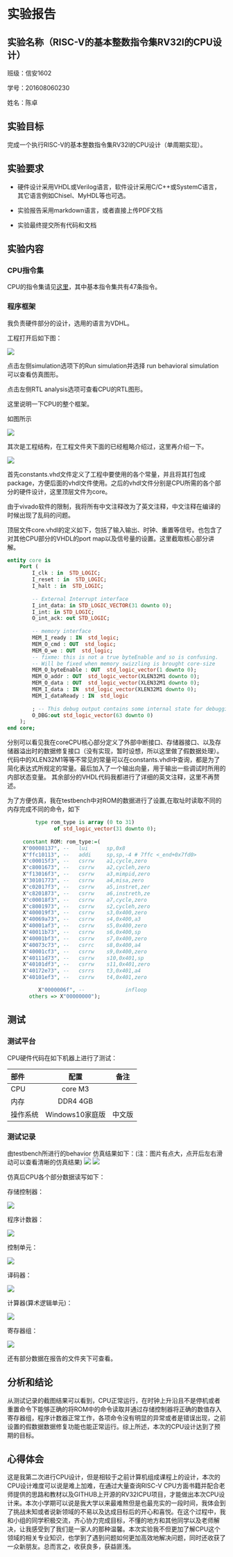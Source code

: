 # 实验报告

## 实验名称（RISC-V的基本整数指令集RV32I的CPU设计）

班级：信安1602

学号：201608060230

姓名：陈卓

## 实验目标

完成一个执行RISC-V的基本整数指令集RV32I的CPU设计（单周期实现）。

## 实验要求

- 硬件设计采用VHDL或Verilog语言，软件设计采用C/C++或SystemC语言，其它语言例如Chisel、MyHDL等也可选。

- 实验报告采用markdown语言，或者直接上传PDF文档

- 实验最终提交所有代码和文档

## 实验内容

### CPU指令集

CPU的指令集请见[这里](https://riscv.org/specifications/)，其中基本指令集共有47条指令。


### 程序框架

我负责硬件部分的设计，选用的语言为VDHL。

工程打开后如下图：

![](https://github.com/luojike/cpudesign/blob/master/2019/陈卓_陈德飞/201608060230_陈卓/实验报告/工程界面.jpg)

点击左侧simulation选项下的Run simulation并选择 run behavioral simulation 可以查看仿真图形。

点击左侧RTL analysis选项可查看CPU的RTL图形。


这里说明一下CPU的整个框架。

如图所示

![](https://github.com/luojike/cpudesign/blob/master/2019/陈卓_陈德飞/201608060230_陈卓/实验报告/rpu_core_diagram.png)

其次是工程结构，在工程文件夹下面的已经粗略介绍过，这里再介绍一下。

![](https://github.com/luojike/cpudesign/blob/master/2019/陈卓_陈德飞/201608060230_陈卓/实验报告/VHDL文件结构.png)

首先constants.vhd文件定义了工程中要使用的各个常量，并且将其打包成package，方便后面的vhdl文件使用。之后的vhdl文件分别是CPU所需的各个部分的硬件设计，这里顶层文件为core。

由于vivado软件的限制，我将所有中文注释改为了英文注释，中文注释在编译的时候出现了乱码的问题。

顶层文件core.vhdl的定义如下，包括了输入输出、时钟、重置等信号。也包含了对其他CPU部分的VHDL的port map以及信号量的设置。这里截取核心部分讲解。

```vhdl
entity core is
    Port (
        I_clk : in  STD_LOGIC;
        I_reset : in  STD_LOGIC;
        I_halt : in  STD_LOGIC;
        
        -- External Interrupt interface
        I_int_data: in STD_LOGIC_VECTOR(31 downto 0);
        I_int: in STD_LOGIC;
        O_int_ack: out STD_LOGIC;
        
        -- memory interface
        MEM_I_ready : IN  std_logic;
        MEM_O_cmd : OUT  std_logic;
        MEM_O_we : OUT  std_logic;
        -- fixme: this is not a true byteEnable and so is confusing.
        -- Will be fixed when memory swizzling is brought core-size
        MEM_O_byteEnable : OUT  std_logic_vector(1 downto 0);
        MEM_O_addr : OUT  std_logic_vector(XLEN32M1 downto 0);
        MEM_O_data : OUT  std_logic_vector(XLEN32M1 downto 0);
        MEM_I_data : IN  std_logic_vector(XLEN32M1 downto 0);
        MEM_I_dataReady : IN  std_logic
        
        ; -- This debug output contains some internal state for debugging
        O_DBG:out std_logic_vector(63 downto 0)
	);
end core;
```
分别可以看见我在coreCPU核心部分定义了外部中断接口、存储器接口、以及存储器溢出时的数据修复接口（没有实现，暂时设想，所以这里做了假数据处理）。代码中的XLEN32M1等等不常见的常量可以在constants.vhdl中查询，都是为了简化表达式所规定的常量。最后加入了一个输出向量，用于输出一些调试时所用的内部状态变量。
其余部分的VHDL代码我都进行了详细的英文注释，这里不再赘述。

为了方便仿真，我在testbench中对ROM的数据进行了设置,在取址时读取不同的内存完成不同的命令，如下
```vhdl
         type rom_type is array (0 to 31)
               of std_logic_vector(31 downto 0);
               
     constant ROM: rom_type:=(   
     X"00008137", --   lui      sp,0x8
     X"ffc10113", --   addi     sp,sp,-4 # 7ffc <_end+0x7fd0>
     X"c00015f3", --   csrrw    a1,cycle,zero
     X"c8001673", --   csrrw    a2,cycleh,zero
     X"f13016f3", --   csrrw    a3,mimpid,zero
     X"30101773", --   csrrw    a4,misa,zero
     X"c02017f3", --   csrrw    a5,instret,zer
     X"c8201873", --   csrrw    a6,instreth,ze
     X"c00018f3", --   csrrw    a7,cycle,zero
     X"c8001973", --   csrrw    s2,cycleh,zero
     X"400019f3", --   csrrw    s3,0x400,zero
     X"40069a73", --   csrrw    s4,0x400,a3
     X"40001af3", --   csrrw    s5,0x400,zero
     X"40011b73", --   csrrw    s6,0x400,sp
     X"40001bf3", --   csrrw    s7,0x400,zero
     X"40073c73", --   csrrc    s8,0x400,a4
     X"40001cf3", --   csrrw    s9,0x400,zero
     X"40111d73", --   csrrw    s10,0x401,sp
     X"40101df3", --   csrrw    s11,0x401,zero
     X"40172e73", --   csrrs    t3,0x401,a4
     X"40101ef3", --   csrrw    t4,0x401,zero

          X"0000006f", --             infloop
       others => X"00000000");

```

## 测试

### 测试平台

CPU硬件代码在如下机器上进行了测试：

| 部件     |       配置       |  备注  |
| :------- | :--------------: | :----: |
| CPU      |  core M3   |        |
| 内存     |     DDR4 4GB     |        |
| 操作系统 | Windows10家庭版 | 中文版 |

### 测试记录

由testbench所进行的behavior 仿真结果如下：(注：图片有点大，点开后左右滑动可以查看清晰的仿真结果)
![](https://github.com/luojike/cpudesign/blob/master/2019/陈卓_陈德飞/201608060230_陈卓/实验报告/仿真结果1.png)
![](https://github.com/luojike/cpudesign/blob/master/2019/陈卓_陈德飞/201608060230_陈卓/实验报告/仿真结果2.png)

仿真后CPU各个部分数据读写如下：

存储控制器：

![](https://github.com/luojike/cpudesign/blob/master/2019/陈卓_陈德飞/201608060230_陈卓/实验报告/memctl仿真数据.png)

程序计数器：

![](https://github.com/luojike/cpudesign/blob/master/2019/陈卓_陈德飞/201608060230_陈卓/实验报告/pcunit仿真数据.png)

控制单元：

![](https://github.com/luojike/cpudesign/blob/master/2019/陈卓_陈德飞/201608060230_陈卓/实验报告/control仿真数据.png)

译码器：

![](https://github.com/luojike/cpudesign/blob/master/2019/陈卓_陈德飞/201608060230_陈卓/实验报告/decoder仿真数据.png)

计算器(算术逻辑单元)：

![](https://github.com/luojike/cpudesign/blob/master/2019/陈卓_陈德飞/201608060230_陈卓/实验报告/alu仿真数据.png)

寄存器组：

![](https://github.com/luojike/cpudesign/blob/master/2019/陈卓_陈德飞/201608060230_陈卓/实验报告/reg仿真数据.png)

还有部分数据在报告的文件夹下可查看。

## 分析和结论

从测试记录的截图结果可以看到，CPU正常运行，在时钟上升沿且不是停机或者重置命令下能够正确的将ROM中的命令读取并通过存储控制器将正确的数值存入寄存器组，程序计数器正常工作，各项命令没有明显的异常或者是错误出现，之前设置的假数据数据修复功能也能正常运行。综上所述，本次的CPU设计达到了预期的目标。

## 心得体会

这是我第二次进行CPU设计，但是相较于之前计算机组成课程上的设计，本次的CPU设计难度可以说是难上加难，在通过大量查询RISC-V CPU方面书籍并配合老师提供的思路和教材以及GITHUB上开源的RV32ICPU项目，才能做出本次CPU设计来。本次小学期可以说是我大学以来最难熬但是也最充实的一段时间，我体会到了挑战未知或者说新领域的不易以及达成目标后的开心和喜悦。在这个过程中，我和小组的同学积极交流，齐心协力完成目标，不懂的地方和其他同学以及老师解决，让我感受到了我们是一家人的那种温馨。本次实验我不但更加了解CPU这个领域的相关专业知识，也学到了遇到问题如何更加高效地解决问题，同时还收获了一众新朋友。总而言之，收获良多，获益匪浅。
